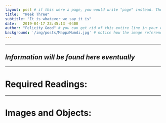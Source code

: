 ```yaml
---
layout: post # if this were a page, you would write "page" instead. They layouts are subtly different. Try it to see what happens.
title:  "Week Three"
subtitle: "It is whatever we say it is"
date:   2019-04-17 23:45:13 -0400
author: "Felicity Good" # you can get rid of this entire line in your own blog posts, and the page will display the name of the site's owner, taken from the _config.yml file.
background: '/img/posts/MappaMundi.jpg' # notice how the image referenced is in your project's /img/posts/ folder.
---
```

---
_Information will be found here eventually_
---
---
# Required Readings:
---
# Images and Objects:
